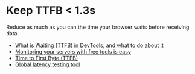 # Keep TTFB < 1.3s

Reduce as much as you can the time your browser waits before receiving data.

- [What is Waiting (TTFB) in DevTools, and what to do about it](https://scaleyourcode.com/blog/article/27)
- [Monitoring your servers with free tools is easy](https://scaleyourcode.com/blog/article/7)
- [Time to First Byte (TTFB)](https://varvy.com/pagespeed/ttfb.html)
- [Global latency testing tool](https://latency.apex.sh)